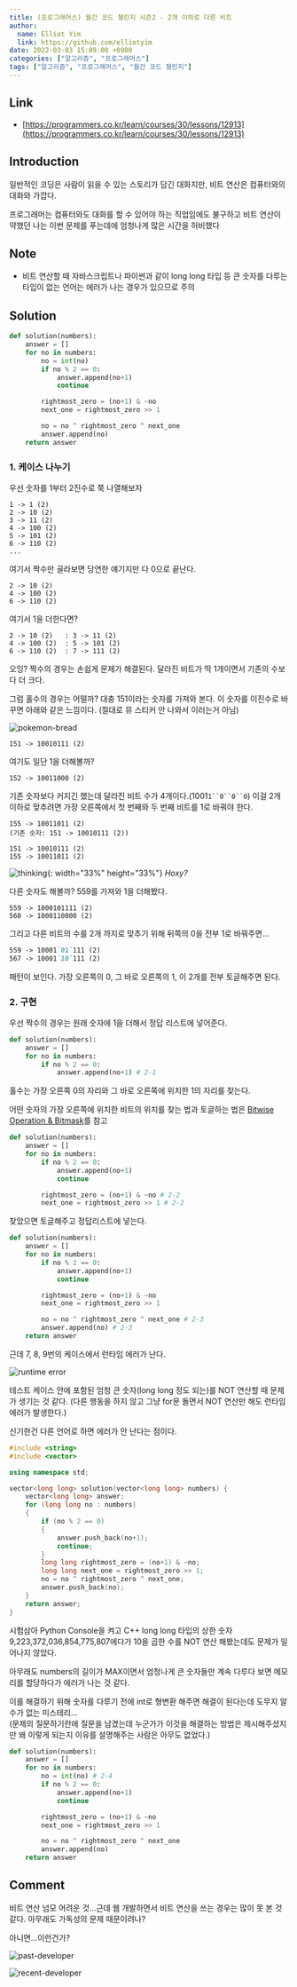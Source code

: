 ```yaml
---
title: (프로그래머스) 월간 코드 챌린지 시즌2 - 2개 이하로 다른 비트
author:
  name: Elliot Yim
  link: https://github.com/elliotyim
date: 2022-03-03 15:09:00 +0900
categories: ["알고리즘", "프로그래머스"]
tags: ["알고리즘", "프로그래머스", "월간 코드 챌린지"]
---
```


## Link

- [https://programmers.co.kr/learn/courses/30/lessons/12913](https://programmers.co.kr/learn/courses/30/lessons/12913)

## Introduction

일반적인 코딩은 사람이 읽을 수 있는 스토리가 담긴 대화지만, 비트 연산은 컴퓨터와의 대화와 가깝다.

프로그래머는 컴퓨터와도 대화를 할 수 있어야 하는 직업임에도 불구하고 비트 연산이 약했던 나는 이번 문제를 푸는데에 엄청나게 많은 시간을 허비했다

## Note

- 비트 연산할 때 자바스크립트나 파이썬과 같이 long long 타입 등 큰 숫자를 다루는 타입이 없는 언어는 에러가 나는 경우가 있으므로 주의

## Solution

```python
def solution(numbers):
    answer = []
    for no in numbers:
        no = int(no)
        if no % 2 == 0:
            answer.append(no+1)
            continue

        rightmost_zero = (no+1) & ~no
        next_one = rightmost_zero >> 1

        no = no ^ rightmost_zero ^ next_one
        answer.append(no)
    return answer
```

### 1. 케이스 나누기

우선 숫자를 1부터 2진수로 쭉 나열해보자

```
1 -> 1 (2)
2 -> 10 (2)
3 -> 11 (2)
4 -> 100 (2)
5 -> 101 (2)
6 -> 110 (2)
...
```

여기서 짝수만 골라보면 당연한 얘기지만 다 0으로 끝난다.

```
2 -> 10 (2)
4 -> 100 (2)
6 -> 110 (2)
```

여기서 1을 더한다면?

```
2 -> 10 (2)   : 3 -> 11 (2)
4 -> 100 (2)  : 5 -> 101 (2)
6 -> 110 (2)  : 7 -> 111 (2)
```

오잉? 짝수의 경우는 손쉽게 문제가 해결된다. 달라진 비트가 딱 1개이면서 기존의 수보다 더 크다.

그럼 홀수의 경우는 어떨까? 대충 151이라는 숫자를 가져와 본다. 이 숫자를 이진수로 바꾸면 아래와 같은 느낌이다. (절대로 뮤 스티커 안 나와서 이러는거 아님)

![pokemon-bread](/assets/img/algorithm/programmers/practice/two-different-bits/pokemon-bread.jpg)

```
151 -> 10010111 (2)
```

여기도 일단 1을 더해볼까?

```
152 -> 10011000 (2)
```

기존 숫자보다 커지긴 했는데 달라진 비트 수가 4개이다.(1001` 1``0``0``0 `) 이걸 2개 이하로 맞추려면 가장 오른쪽에서 첫 번째와 두 번째 비트를 1로 바꿔야 한다.

```
155 -> 10011011 (2)
(기존 숫자: 151 -> 10010111 (2))

151 -> 10010111 (2)
155 -> 10011011 (2)
```

![thinking](/assets/img/meme/thinking-meme-face.jpg){: width="33%" height="33%"}
_Hoxy?_

다른 숫자도 해볼까? 559를 가져와 1을 더해봤다.

```
559 -> 1000101111 (2)
560 -> 1000110000 (2)
```

그리고 다른 비트의 수를 2개 까지로 맞추기 위해 뒤쪽의 0을 전부 1로 바꿔주면...

```markdown
559 -> 10001`01`111 (2)
567 -> 10001`10`111 (2)
```

패턴이 보인다. 가장 오른쪽의 0, 그 바로 오른쪽의 1, 이 2개를 전부 토글해주면 된다.

### 2. 구현

우선 짝수의 경우는 원래 숫자에 1을 더해서 정답 리스트에 넣어준다.

```python
def solution(numbers):
    answer = []
    for no in numbers:
        if no % 2 == 0:
            answer.append(no+1) # 2-1
```

홀수는 가장 오른쪽 0의 자리와 그 바로 오른쪽에 위치한 1의 자리를 찾는다.

어떤 숫자의 가장 오른쪽에 위치한 비트의 위치를 찾는 법과 토글하는 법은 [Bitwise Operation & Bitmask](https://elliotyim.github.io/posts/bitwise-bitmask/)를 참고

```python
def solution(numbers):
    answer = []
    for no in numbers:
        if no % 2 == 0:
            answer.append(no+1)
            continue

        rightmost_zero = (no+1) & ~no # 2-2
        next_one = rightmost_zero >> 1 # 2-2
```

찾았으면 토글해주고 정답리스트에 넣는다.

```python
def solution(numbers):
    answer = []
    for no in numbers:
        if no % 2 == 0:
            answer.append(no+1)
            continue

        rightmost_zero = (no+1) & ~no
        next_one = rightmost_zero >> 1

        no = no ^ rightmost_zero ^ next_one # 2-3
        answer.append(no) # 2-3
    return answer
```

근데 7, 8, 9번의 케이스에서 런타임 에러가 난다.

![runtime error](/assets/img/algorithm/programmers/practice/two-different-bits/runtime-error.png)

테스트 케이스 안에 포함된 엄청 큰 숫자(long long 정도 되는)를 NOT 연산할 때 문제가 생기는 것 같다. (다른 행동을 하지 않고 그냥 for문 돌면서 NOT 연산만 해도 런타임 에러가 발생한다.)

신기한건 다른 언어로 하면 에러가 안 난다는 점이다.

```c++
#include <string>
#include <vector>

using namespace std;

vector<long long> solution(vector<long long> numbers) {
    vector<long long> answer;
    for (long long no : numbers)
    {
        if (no % 2 == 0)
        {
            answer.push_back(no+1);
            continue;
        }
        long long rightmost_zero = (no+1) & ~no;
        long long next_one = rightmost_zero >> 1;
        no = no ^ rightmost_zero ^ next_one;
        answer.push_back(no);
    }
    return answer;
}
```

시험삼아 Python Console을 켜고 C++ long long 타입의 상한 숫자 9,223,372,036,854,775,807에다가 10을 곱한 수를 NOT 연산 해봤는데도 문제가 일어나지 않았다.

아무래도 numbers의 길이가 MAX이면서 엄청나게 큰 숫자들만 계속 다루다 보면 메모리를 할당하다가 에러가 나는 것 같다.

이를 해결하기 위해 숫자를 다루기 전에 int로 형변환 해주면 해결이 된다는데 도무지 알 수가 없는 미스테리...<br/>(문제의 질문하기란에 질문을 남겼는데 누군가가 이것을 해결하는 방법은 제시해주셨지만 왜 이렇게 되는지 이유를 설명해주는 사람은 아무도 없었다.)

```python
def solution(numbers):
    answer = []
    for no in numbers:
        no = int(no) # 2-4
        if no % 2 == 0:
            answer.append(no+1)
            continue

        rightmost_zero = (no+1) & ~no
        next_one = rightmost_zero >> 1

        no = no ^ rightmost_zero ^ next_one
        answer.append(no)
    return answer
```

## Comment

비트 연산 넘모 어려운 것...근데 웹 개발하면서 비트 연산을 쓰는 경우는 많이 못 본 것 같다. 아무래도 가독성의 문제 때문이려나?

아니면...이런건가?

![past-developer](/assets/img/algorithm/programmers/practice/two-different-bits/past-developers.png)

![recent-developer](/assets/img/algorithm/programmers/practice/two-different-bits/recent-developers.png)
